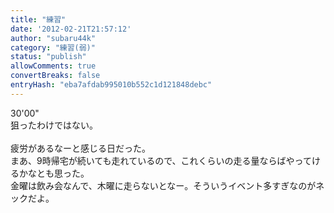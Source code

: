 ```yaml
---
title: "練習"
date: '2012-02-21T21:57:12'
author: "subaru44k"
category: "練習(弱)"
status: "publish"
allowComments: true
convertBreaks: false
entryHash: "eba7afdab995010b552c1d121848debc"
---
```

30'00"<br>
狙ったわけではない。<br>
<br>
疲労があるなーと感じる日だった。<br>
まあ、9時帰宅が続いても走れているので、これくらいの走る量ならばやってけるかなとも思った。<br>
金曜は飲み会なんで、木曜に走らないとなー。そういうイベント多すぎなのがネックだよ。
